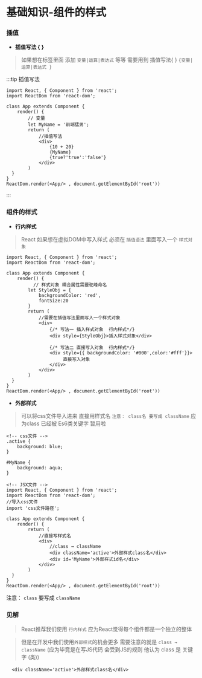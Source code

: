 # 基础知识-组件的样式

### 插值

+ **插值写法 { }**

> 如果想在标签里面 添加 `变量|运算|表达式` 等等 需要用到 插值写法{ } `{变量|运算|表达式 }`

:::tip 插值写法

```
import React, { Component } from 'react';
import ReactDom from 'react-dom';

class App extends Component {
    render() {
        // 变量
        let MyName = '前端猛男';
        return (
            //插值写法
            <div> 
                {10 + 20}
                {MyName}
                {true?'true':'false'}
            </div>
        )
  }
}
ReactDom.render(<App/> , document.getElementById('root'))
```

:::

### 组件的样式

+ **行内样式**

> React 如果想在虚拟DOM中写入样式 必须在 `插值语法` 里面写入一个 `样式对象`

```
import React, { Component } from 'react';
import ReactDom from 'react-dom';

class App extends Component {
    render() {
          // 样式对象 耦合属性需要驼峰命名 
        let StyleObj = {
            backgroundColor: 'red',
            fontSize:20
        }
        return (
            //需要在插值写法里面写入一个样式对象
            <div> 
                {/* 写法一 插入样式对象  行内样式*/}
                <div style={StyleObj}>插入样式对象</div>

                {/* 写法二 直接写入对象  行内样式*/}
                <div style={{ backgroundColor: '#000',color:'#fff'}}>
                     直接写入对象
                </div>
            </div>
        )
  }
}
ReactDom.render(<App/> , document.getElementById('root'))
```

+ **外部样式**

> 可以将css文件导入进来 直接用样式名 `注意： class名 要写成 className`  应为class 已经被 Es6类关键字 暂用啦

```
<!-- css文件 -->
.active {
    background: blue;
}

#MyName {
    background: aqua;
}

<!-- JSX文件 -->
import React, { Component } from 'react';
import ReactDom from 'react-dom';
//导入css文件
import 'css文件路径';

class App extends Component {
    render() {
        return (
            //直接写样式名
            <div> 
                //class → className
                <div className='active'>外部样式class名</div>
                <div id='MyName'>外部样式id名</div>
            </div>
        )
  }
}
ReactDom.render(<App/> , document.getElementById('root'))
```

注意： `class` 要写成 `className`

### 见解

>React推荐我们使用 `行内样式` 应为React觉得每个组件都是一个独立的整体

>但是在开发中我们使用`外部样式`的机会更多 需要注意的就是 `class → className` (应为毕竟是在写JS代码 会受到JS的规则 他认为 class 是 关键字 (类))

```
  <div className='active'>外部样式class名</div>
```
